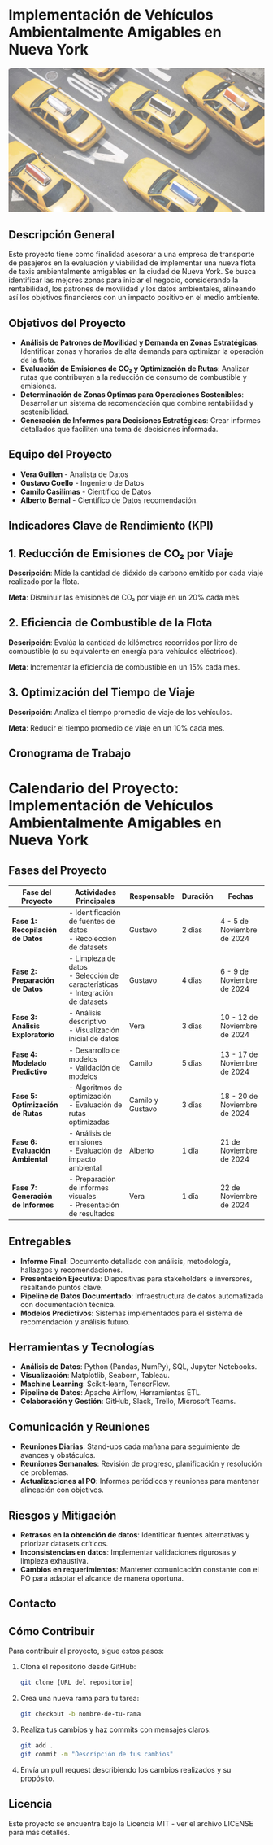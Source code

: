 # Implementación de Vehículos Ambientalmente Amigables en Nueva York

![Descripción de la imagen](img/taxis.jpg)

## Descripción General
Este proyecto tiene como finalidad asesorar a una empresa de transporte de pasajeros en la evaluación y viabilidad de implementar una nueva flota de taxis ambientalmente amigables en la ciudad de Nueva York. Se busca identificar las mejores zonas para iniciar el negocio, considerando la rentabilidad, los patrones de movilidad y los datos ambientales, alineando así los objetivos financieros con un impacto positivo en el medio ambiente.

## Objetivos del Proyecto
- **Análisis de Patrones de Movilidad y Demanda en Zonas Estratégicas**: Identificar zonas y horarios de alta demanda para optimizar la operación de la flota.
- **Evaluación de Emisiones de CO₂ y Optimización de Rutas**: Analizar rutas que contribuyan a la reducción de consumo de combustible y emisiones.
- **Determinación de Zonas Óptimas para Operaciones Sostenibles**: Desarrollar un sistema de recomendación que combine rentabilidad y sostenibilidad.
- **Generación de Informes para Decisiones Estratégicas**: Crear informes detallados que faciliten una toma de decisiones informada.

## Equipo del Proyecto

- **Vera Guillen** - Analista de Datos 
- **Gustavo Coello** - Ingeniero de Datos
- **Camilo Casilimas** - Científico de Datos
- **Alberto Bernal** - Científico de Datos
recomendación.

## Indicadores Clave de Rendimiento (KPI)

## 1. Reducción de Emisiones de CO₂ por Viaje

**Descripción**: Mide la cantidad de dióxido de carbono emitido por cada viaje realizado por la flota.

**Meta**: Disminuir las emisiones de CO₂ por viaje en un 20% cada mes.

## 2. Eficiencia de Combustible de la Flota

**Descripción**: Evalúa la cantidad de kilómetros recorridos por litro de combustible (o su equivalente en energía para vehículos eléctricos).

**Meta**: Incrementar la eficiencia de combustible en un 15% cada mes.

## 3. Optimización del Tiempo de Viaje

**Descripción**: Analiza el tiempo promedio de viaje de los vehículos.

**Meta**: Reducir el tiempo promedio de viaje en un 10% cada mes.


## Cronograma de Trabajo


# Calendario del Proyecto: Implementación de Vehículos Ambientalmente Amigables en Nueva York

## Fases del Proyecto

| Fase del Proyecto           | Actividades Principales                                                         | Responsable         | Duración   | Fechas                          |
|-----------------------------|----------------------------------------------------------------------------------|---------------------|------------|----------------------------------|
| **Fase 1: Recopilación de Datos**  | - Identificación de fuentes de datos <br> - Recolección de datasets              | Gustavo             | 2 días     | 4 - 5 de Noviembre de 2024      |
| **Fase 2: Preparación de Datos**   | - Limpieza de datos <br> - Selección de características <br> - Integración de datasets | Gustavo             | 4 días     | 6 - 9 de Noviembre de 2024      |
| **Fase 3: Análisis Exploratorio**  | - Análisis descriptivo <br> - Visualización inicial de datos                     | Vera                | 3 días     | 10 - 12 de Noviembre de 2024    |
| **Fase 4: Modelado Predictivo**    | - Desarrollo de modelos <br> - Validación de modelos                            | Camilo              | 5 días     | 13 - 17 de Noviembre de 2024    |
| **Fase 5: Optimización de Rutas**  | - Algoritmos de optimización <br> - Evaluación de rutas optimizadas              | Camilo y Gustavo    | 3 días     | 18 - 20 de Noviembre de 2024    |
| **Fase 6: Evaluación Ambiental**   | - Análisis de emisiones <br> - Evaluación de impacto ambiental                   | Alberto             | 1 día      | 21 de Noviembre de 2024         |
| **Fase 7: Generación de Informes** | - Preparación de informes visuales <br> - Presentación de resultados             | Vera                | 1 día      | 22 de Noviembre de 2024         |


## Entregables
- **Informe Final**: Documento detallado con análisis, metodología, hallazgos y recomendaciones.
- **Presentación Ejecutiva**: Diapositivas para stakeholders e inversores, resaltando puntos clave.
- **Pipeline de Datos Documentado**: Infraestructura de datos automatizada con documentación técnica.
- **Modelos Predictivos**: Sistemas implementados para el sistema de recomendación y análisis futuro.

## Herramientas y Tecnologías
- **Análisis de Datos**: Python (Pandas, NumPy), SQL, Jupyter Notebooks.
- **Visualización**: Matplotlib, Seaborn, Tableau.
- **Machine Learning**: Scikit-learn, TensorFlow.
- **Pipeline de Datos**: Apache Airflow, Herramientas ETL.
- **Colaboración y Gestión**: GitHub, Slack, Trello, Microsoft Teams.

## Comunicación y Reuniones
- **Reuniones Diarias**: Stand-ups cada mañana para seguimiento de avances y obstáculos.
- **Reuniones Semanales**: Revisión de progreso, planificación y resolución de problemas.
- **Actualizaciones al PO**: Informes periódicos y reuniones para mantener alineación con objetivos.

## Riesgos y Mitigación
- **Retrasos en la obtención de datos**: Identificar fuentes alternativas y priorizar datasets críticos.
- **Inconsistencias en datos**: Implementar validaciones rigurosas y limpieza exhaustiva.
- **Cambios en requerimientos**: Mantener comunicación constante con el PO para adaptar el alcance de manera oportuna.

## Contacto ##


## Cómo Contribuir
Para contribuir al proyecto, sigue estos pasos:

1. Clona el repositorio desde GitHub:
    ```bash
    git clone [URL del repositorio]
    ```
2. Crea una nueva rama para tu tarea:
    ```bash
    git checkout -b nombre-de-tu-rama
    ```
3. Realiza tus cambios y haz commits con mensajes claros:
    ```bash
    git add .
    git commit -m "Descripción de tus cambios"
    ```
4. Envía un pull request describiendo los cambios realizados y su propósito.

## Licencia
Este proyecto se encuentra bajo la Licencia MIT - ver el archivo LICENSE para más detalles.

